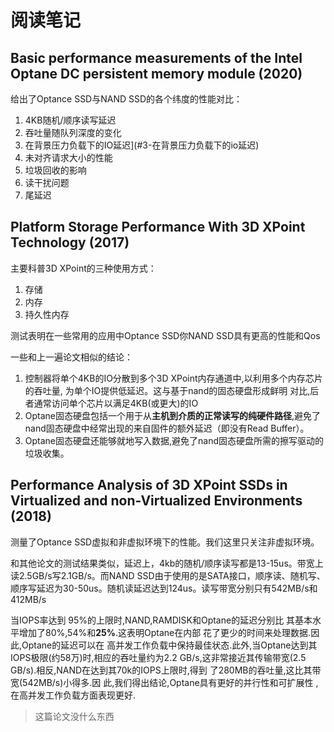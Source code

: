 # 阅读笔记

## Basic performance measurements of the Intel Optane DC persistent memory module (2020)

给出了Optance SSD与NAND SSD的各个纬度的性能对比：

1. 4KB随机/顺序读写延迟
2. 吞吐量随队列深度的变化
3. 在背景压力负载下的IO延迟](#3-在背景压力负载下的io延迟)
4. 未对齐请求大小的性能
5. 垃圾回收的影响
6. 读干扰问题
7. 尾延迟

## Platform Storage Performance With 3D XPoint Technology (2017)

主要科普3D XPoint的三种使用方式：

1. 存储
2. 内存
3. 持久性内存

测试表明在一些常用的应用中Optance SSD你NAND SSD具有更高的性能和Qos

一些和上一遍论文相似的结论：

1. 控制器将单个4KB的IO分散到多个3D  XPoint内存通道中,以利用多个内存芯片的吞吐量, 为单个IO提供低延迟。这与基于nand的固态硬盘形成鲜明 对比,后者通常访问单个芯片以满足4KB(或更大)的IO
2. Optane固态硬盘包括一个用于从**主机到介质的正常读写的纯硬件路径**,避免了nand固态硬盘中经常出现的来自固件的额外延迟（即没有Read Buffer）。
3. Optane固态硬盘还能够就地写入数据,避免了nand固态硬盘所需的擦写驱动的垃圾收集。

## Performance Analysis of 3D XPoint SSDs in Virtualized and non-Virtualized Environments (2018)

测量了Optance SSD虚拟和非虚拟环境下的性能。我们这里只关注非虚拟环境。

和其他论文的测试结果类似，延迟上，4kb的随机/顺序读写都是13-15us。带宽上读2.5GB/s写2.1GB/s。而NAND SSD由于使用的是SATA接口，顺序读、随机写、顺序写延迟为30-50us。随机读延迟达到124us。读写带宽分别只有542MB/s和412MB/s

当IOPS率达到 95%的上限时,NAND,RAMDISK和Optane的延迟分别比 其基本水平增加了80%,54%和**25%**.这表明Optane在内部 花了更少的时间来处理数据.因此,Optane的延迟可以在 高并发工作负载中保持最佳状态.此外,当Optane达到其 IOPS极限(约58万)时,相应的吞吐量约为2.2  GB/s,这非常接近其传输带宽(2.5  GB/s).相反,NAND在达到其70k的IOPS上限时,得到 了280MB的吞吐量,这比其带宽(542MB/s)小得多.因 此,我们得出结论,Optane具有更好的并行性和可扩展性 ,在高并发工作负载方面表现更好.

> 这篇论文没什么东西

